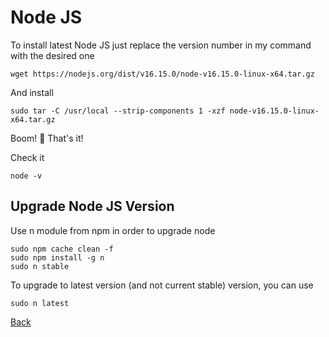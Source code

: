 # Node JS

To install latest Node JS just replace the version number in my command with the desired one

```
wget https://nodejs.org/dist/v16.15.0/node-v16.15.0-linux-x64.tar.gz
```

And install

```
sudo tar -C /usr/local --strip-components 1 -xzf node-v16.15.0-linux-x64.tar.gz
```

Boom! 🎉 That's it! 

Check it 

```
node -v
```

## Upgrade Node JS Version

Use n module from npm in order to upgrade node

```
sudo npm cache clean -f
sudo npm install -g n
sudo n stable
```
To upgrade to latest version (and not current stable) version, you can use

```
sudo n latest
```

[Back](https://github.com/markxxv/webserver)

